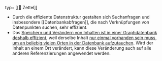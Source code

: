 typ:: [[📗 Zettel]]

- Durch die effiziente Datenstruktur gestalten sich Suchanfragen und insbesondere [[Datenbankabfragen]], die nach Verknüpfungen von Datenpunkten suchen, sehr effizient.
- Das [Speichern und Verändern von Inhalten ist in einer Graphdatenbank deshalb effizient](((6154b7e0-cf3c-45bc-8518-9503a54b1f40))), weil derselbe Inhalt [nur einmal vorhanden sein muss, um an beliebig vielen Orten in der Datenbank aufzutauchen](((6135d481-a330-437b-90e8-48fedb730ff2))). Wird der Inhalt an einem Ort verändert, kann diese Veränderung  auch auf alle anderen Referenzierungen angewendet werden.